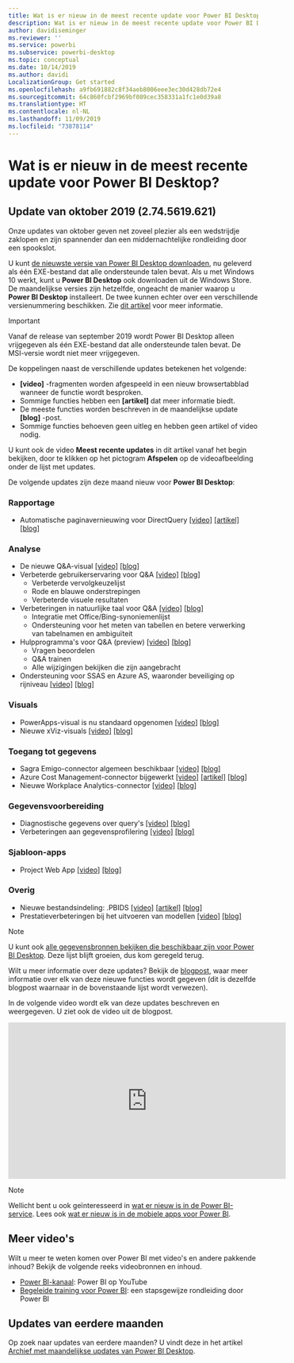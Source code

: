 ```yaml
---
title: Wat is er nieuw in de meest recente update voor Power BI Desktop?
description: Wat is er nieuw in de meest recente update voor Power BI Desktop?
author: davidiseminger
ms.reviewer: ''
ms.service: powerbi
ms.subservice: powerbi-desktop
ms.topic: conceptual
ms.date: 10/14/2019
ms.author: davidi
LocalizationGroup: Get started
ms.openlocfilehash: a9fb691882c8f34aeb8006eee3ec30d428db72e4
ms.sourcegitcommit: 64c860fcbf2969bf089cec358331a1fc1e0d39a8
ms.translationtype: HT
ms.contentlocale: nl-NL
ms.lasthandoff: 11/09/2019
ms.locfileid: "73878114"
---
```

# <a name="whats-new-in-the-latest-power-bi-desktop-update"></a>Wat is er nieuw in de meest recente update voor Power BI Desktop? 


## <a name="october-2019-update-2745619621"></a>Update van oktober 2019 (2.74.5619.621)

Onze updates van oktober geven net zoveel plezier als een wedstrijdje zaklopen en zijn spannender dan een middernachtelijke rondleiding door een spookslot. 

U kunt [de nieuwste versie van Power BI Desktop downloaden](https://powerbi.microsoft.com/desktop), nu geleverd als één EXE-bestand dat alle ondersteunde talen bevat. Als u met Windows 10 werkt, kunt u **Power BI Desktop** ook downloaden uit de Windows Store. De maandelijkse versies zijn hetzelfde, ongeacht de manier waarop u **Power BI Desktop** installeert. De twee kunnen echter over een verschillende versienummering beschikken. Zie [dit artikel](desktop-get-the-desktop.md) voor meer informatie. 

> [!IMPORTANT]
> Vanaf de release van september 2019 wordt Power BI Desktop alleen vrijgegeven als één EXE-bestand dat alle ondersteunde talen bevat. De MSI-versie wordt niet meer vrijgegeven.


De koppelingen naast de verschillende updates betekenen het volgende:

* **[video]** -fragmenten worden afgespeeld in een nieuw browsertabblad wanneer de functie wordt besproken.
* Sommige functies hebben een **[artikel]** dat meer informatie biedt.
* De meeste functies worden beschreven in de maandelijkse update **[blog]** -post.
* Sommige functies behoeven geen uitleg en hebben geen artikel of video nodig.

U kunt ook de video **Meest recente updates** in dit artikel vanaf het begin bekijken, door te klikken op het pictogram **Afspelen** op de videoafbeelding onder de lijst met updates.

De volgende updates zijn deze maand nieuw voor **Power BI Desktop**:

### <a name="reporting"></a>Rapportage
* Automatische paginavernieuwing voor DirectQuery [[video]](https://youtu.be/A8A9baUQsXQ?t=12)  [[artikel]](desktop-automatic-page-refresh.md)  [[blog]](https://powerbi.microsoft.com/blog/power-bi-desktop-october-2019-feature-summary/#automaticPageRefresh) 



### <a name="analytics"></a>Analyse
* De nieuwe Q&A-visual [[video]](https://youtu.be/A8A9baUQsXQ?t=144)  [[blog]](https://powerbi.microsoft.com/blog/power-bi-desktop-october-2019-feature-summary/#qnaVisual) 
* Verbeterde gebruikerservaring voor Q&A [[video]](https://youtu.be/A8A9baUQsXQ?t=144)  [[blog]](https://powerbi.microsoft.com/blog/power-bi-desktop-october-2019-feature-summary/#improvedExperience) 
    * Verbeterde vervolgkeuzelijst
    * Rode en blauwe onderstrepingen
    * Verbeterde visuele resultaten
* Verbeteringen in natuurlijke taal voor Q&A [[video]](https://youtu.be/A8A9baUQsXQ?t=322)  [[blog]](https://powerbi.microsoft.com/blog/power-bi-desktop-october-2019-feature-summary/#nlImprovements) 
    * Integratie met Office/Bing-synoniemenlijst
    * Ondersteuning voor het meten van tabellen en betere verwerking van tabelnamen en ambiguïteit
* Hulpprogramma's voor Q&A (preview) [[video]](https://youtu.be/A8A9baUQsXQ?t=376)  [[blog]](https://powerbi.microsoft.com/blog/power-bi-desktop-october-2019-feature-summary/#qnaTooling) 
    * Vragen beoordelen
    * Q&A trainen
    * Alle wijzigingen bekijken die zijn aangebracht
* Ondersteuning voor SSAS en Azure AS, waaronder beveiliging op rijniveau [[video]](https://youtu.be/A8A9baUQsXQ?t=480)  [[blog]](https://powerbi.microsoft.com/blog/power-bi-desktop-october-2019-feature-summary/#supportAS) 


### <a name="visuals"></a>Visuals
* PowerApps-visual is nu standaard opgenomen [[video]](https://youtu.be/A8A9baUQsXQ?t=505)  [[blog]](https://powerbi.microsoft.com/blog/power-bi-desktop-october-2019-feature-summary/#powerApps) 
* Nieuwe xViz-visuals [[video]](https://youtu.be/A8A9baUQsXQ?t=538)  [[blog]](https://powerbi.microsoft.com/blog/power-bi-desktop-october-2019-feature-summary/#xViz) 

### <a name="data-connectivity"></a>Toegang tot gegevens
* Sagra Emigo-connector algemeen beschikbaar [[video]](https://youtu.be/A8A9baUQsXQ?t=778)  [[blog]](https://powerbi.microsoft.com/blog/power-bi-desktop-october-2019-feature-summary/#sagraEmigo) 
* Azure Cost Management-connector bijgewerkt [[video]](https://youtu.be/A8A9baUQsXQ?t=805)  [[artikel]](desktop-connect-azure-cost-management.md)  [[blog]](https://powerbi.microsoft.com/blog/power-bi-desktop-october-2019-feature-summary/#azureCostManagement) 
* Nieuwe Workplace Analytics-connector [[video]](https://youtu.be/A8A9baUQsXQ?t=830)  [[blog]](https://powerbi.microsoft.com/blog/power-bi-desktop-october-2019-feature-summary/#workplaceAnalytics) 


### <a name="data-preparation"></a>Gegevensvoorbereiding
* Diagnostische gegevens over query's [ [video]](https://youtu.be/A8A9baUQsXQ?t=907)  [ [blog]](https://powerbi.microsoft.com/blog/power-bi-desktop-october-2019-feature-summary/#queryDiagnostics) 
* Verbeteringen aan gegevensprofilering [[video]](https://youtu.be/A8A9baUQsXQ?t=953)  [ [blog]](https://powerbi.microsoft.com/blog/power-bi-desktop-october-2019-feature-summary/#dataProfiling) 


### <a name="template-apps"></a>Sjabloon-apps
* Project Web App   [[video]](https://youtu.be/A8A9baUQsXQ?t=850)  [[blog]](https://powerbi.microsoft.com/blog/power-bi-desktop-october-2019-feature-summary/#projectWebApp) 

### <a name="other"></a>Overig
* Nieuwe bestandsindeling: .PBIDS [[video]](https://youtu.be/A8A9baUQsXQ?t=2455)  [[artikel]](desktop-data-sources.md#pbids-file-examples)  [[blog]](https://powerbi.microsoft.com/blog/power-bi-desktop-october-2019-feature-summary/#pbids) 
* Prestatieverbeteringen bij het uitvoeren van modellen [[video]](https://youtu.be/A8A9baUQsXQ?t=2583)  [[blog]](https://powerbi.microsoft.com/blog/power-bi-desktop-october-2019-feature-summary/#performance) 

> [!NOTE]
> U kunt ook [alle gegevensbronnen bekijken die beschikbaar zijn voor Power BI Desktop](desktop-data-sources.md). Deze lijst blijft groeien, dus kom geregeld terug.

Wilt u meer informatie over deze updates? Bekijk de [blogpost](https://powerbi.microsoft.com/blog/power-bi-desktop-october-2019-feature-summary/), waar meer informatie over elk van deze nieuwe functies wordt gegeven (dit is dezelfde blogpost waarnaar in de bovenstaande lijst wordt verwezen).


In de volgende video wordt elk van deze updates beschreven en weergegeven. U ziet ook de video uit de blogpost.

<iframe width="560" height="315" src="https://www.youtube.com/embed/A8A9baUQsXQ" frameborder="0" allow="accelerometer; autoplay; encrypted-media; gyroscope; picture-in-picture" allowfullscreen></iframe>

> [!NOTE]
> Wellicht bent u ook geïnteresseerd in [wat er nieuw is in de Power BI-service](service-whats-new.md). Lees ook [wat er nieuw is in de mobiele apps voor Power BI](consumer/mobile/mobile-whats-new-in-the-mobile-apps.md).

## <a name="more-videos"></a>Meer video's

Wilt u meer te weten komen over Power BI met video's en andere pakkende inhoud? Bekijk de volgende reeks videobronnen en inhoud.

-   [Power BI-kanaal](https://www.youtube.com/user/mspowerbi): Power BI op YouTube
-   [Begeleide training voor Power BI](https://powerbi.microsoft.com/guided-learning/): een stapsgewijze rondleiding door Power BI

## <a name="previous-months-updates"></a>Updates van eerdere maanden

Op zoek naar updates van eerdere maanden? U vindt deze in het artikel [Archief met maandelijkse updates van Power BI Desktop](desktop-latest-update-archive.md).
